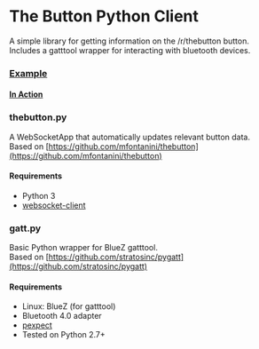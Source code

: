 # The Button Python Client

A simple library for getting information on the /r/thebutton button.  
Includes a gatttool wrapper for interacting with bluetooth devices.

### [Example](https://github.com/ALPSquid/thebutton-monitor/blob/master/src/example.py)
#### [In Action](https://gfycat.com/FrankCorruptJackal)

### thebutton.py
A WebSocketApp that automatically updates relevant button data.  
Based on [https://github.com/mfontanini/thebutton](https://github.com/mfontanini/thebutton)

#### Requirements
- Python 3
- [websocket-client](https://pypi.python.org/pypi/websocket-client)


### gatt.py
Basic Python wrapper for BlueZ gatttool.  
Based on [https://github.com/stratosinc/pygatt](https://github.com/stratosinc/pygatt)

#### Requirements
- Linux: BlueZ (for gatttool)
- Bluetooth 4.0 adapter
- [pexpect](https://pypi.python.org/pypi/pexpect)
- Tested on Python 2.7+
